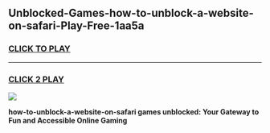 
## Unblocked-Games-how-to-unblock-a-website-on-safari-Play-Free-1aa5a
<h3>
<a href="https://premium76.site?title=how-to-unblock-a-website-on-safari&ref=20M">CLICK TO PLAY</a></h3>
<hr>

<h3>
<a href="https://premium76.site?title=how-to-unblock-a-website-on-safari&ref=20M">CLICK 2 PLAY</a>
  
</h3>

<a href="https://premium76.site?title=how-to-unblock-a-website-on-safari&ref=19M"><img src="https://clearcache.store/games.png"></a>


**how-to-unblock-a-website-on-safari games unblocked: Your Gateway to Fun and Accessible Online Gaming**
